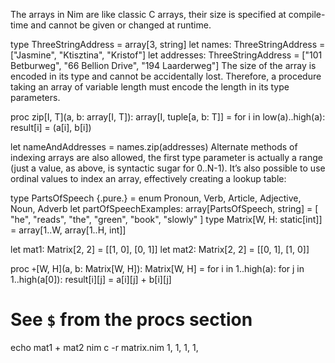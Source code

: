 The arrays in Nim are like classic C arrays, their size is specified at compile-time and cannot be given or changed at runtime.

type
  ThreeStringAddress = array[3, string]
let names: ThreeStringAddress = ["Jasmine", "Ktisztina", "Kristof"]
let addresses: ThreeStringAddress = ["101 Betburweg", "66 Bellion Drive", "194 Laarderweg"]
The size of the array is encoded in its type and cannot be accidentally lost. Therefore, a procedure taking an array of variable length must encode the length in its type parameters.

proc zip[I, T](a, b: array[I, T]):
               array[I, tuple[a, b: T]] =
  for i in low(a)..high(a):
    result[i] = (a[i], b[i])

let nameAndAddresses = names.zip(addresses)
Alternate methods of indexing arrays are also allowed, the first type parameter is actually a range (just a value, as above, is syntactic sugar for 0..N-1). It’s also possible to use ordinal values to index an array, effectively creating a lookup table:

type
  PartsOfSpeech {.pure.} = enum
    Pronoun, Verb, Article, Adjective, Noun, Adverb
let partOfSpeechExamples: array[PartsOfSpeech, string] = [
  "he", "reads", "the", "green", "book", "slowly"
]
type
  Matrix[W, H: static[int]] =
    array[1..W, array[1..H, int]]

let mat1: Matrix[2, 2] = [[1, 0],
                          [0, 1]]
let mat2: Matrix[2, 2] = [[0, 1],
                          [1, 0]]

proc `+`[W, H](a, b: Matrix[W, H]):
               Matrix[W, H] =
  for i in 1..high(a):
    for j in 1..high(a[0]):
      result[i][j] = a[i][j] + b[i][j]

# See `$` from the procs section

echo mat1 + mat2
nim c -r matrix.nim
1, 1, 
1, 1,